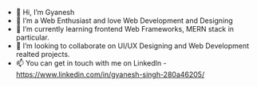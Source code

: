 - 👋 Hi, I’m Gyanesh
- 👀 I’m a Web Enthusiast and love Web Development and Designing
- 🌱 I’m currently learning frontend Web Frameworks, MERN stack in particular.
- 💞️ I’m looking to collaborate on UI/UX Designing and Web Development realted projects.
- 📫 You can get in touch with me on LinkedIn - https://www.linkedin.com/in/gyanesh-singh-280a46205/

<!---
GyaniRoman23/GyaniRoman23 is a ✨ special ✨ repository because its `README.md` (this file) appears on your GitHub profile.
You can click the Preview link to take a look at your changes.
--->
